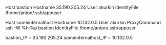 Host bastion
  Hostname 35.190.205.24
  User akurkin
  IdentityFile /home/anton/.ssh/appuser

Host someinternalhost
  Hostname 10.132.0.5
  User akurkin
  ProxyCommand ssh -W %h:%p bastion
  IdentityFile /home/anton/.ssh/appuser

bastion_IP = 35.190.205.24
someinternalhost_IP = 10.132.0.5
